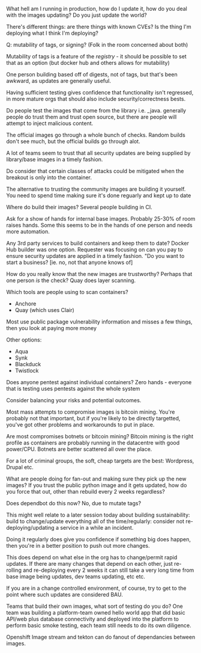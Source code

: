 What hell am I running in production, how do I update it, how do you
deal with the images updating? Do you just update the world?

There's different things: are there things with known CVEs? Is the
thing I'm deploying what I think I'm deploying?

Q: mutability of tags, or signing?
(Folk in the room concerned about both)

Mutability of tags is a feature of the _registry_ - it should be
possible to set that as an option (but docker hub and others allows
for mutability)

One person building based off of digests, not of tags, but that's been
awkward, as updates are generally useful.

Having sufficient testing gives confidence that functionality isn't
regressed, in more mature orgs that should also include
security/correctness bests.

Do people test the images that come from the library
i.e. _java. generally people do trust them and trust open source, but
there are people will attempt to inject malicious content.

The official images go through a whole bunch of checks. Random builds
don't see much, but the official builds go through alot.

A lot of teams seem to trust that all security updates are being
supplied by library/base images in a timely fashion.

Do consider that certain classes of attacks could be mitigated when
the breakout is only into the container.

The alternative to trusting the community images are building it
yourself. You need to spend time making sure it's done reguarly and
kept up to date

Where do build their images? Several people building in CI.

Ask for a show of hands for internal base images. Probably 25-30% of
room raises hands. Some this seems to be in the hands of one person
and needs more automation.

Any 3rd party services to build containers and keep them to date?
Docker Hub builder was one option.
Requester was focusing on can you pay to ensure security updates are
applied in a timely fashion. "Do you want to start a business?
[ie. no, not that anyone knows of]

How do you really know that the new images are trustworthy? Perhaps
that one person _is_ the check? Quay does layer scanning.

Which tools are people using to scan containers?

- Anchore
- Quay (which uses Clair)

Most use public package vulnerability information and misses a few
things, then you look at paying more money 

Other options:

- Aqua
- Synk
- Blackduck
- Twistlock

Does anyone pentest against individual containers? Zero hands -
everyone that is testing uses pentests against the whole system

Consider balancing your risks and potential outcomes.

Most mass attempts to compromise images is bitcoin mining. You're
probably not that important, but if you're likely to be directly
targetted, you've got other problems and workarounds to put in place.

Are most compromises botnets or bitcoin mining? Bitcoin mining is the
right profile as containers are probably running in the datacentre
with good power/CPU. Botnets are better scattered all over the place.

For a lot of criminal groups, the soft, cheap targets are the best:
Wordpress, Drupal etc. 

What are people doing for fan-out and making sure they pick up the new
images? If you trust the public python image and it gets updated, how
do you force that out, other than rebuild every 2 weeks regardless?

Does dependbot do this now? No, due to mutate tags?

This might well relate to a later session today about building
sustainability: build to change/update everything all of the
time/regularly: consider not re-deploying/updating a service in a
while an incident.

Doing it regularly does give you confidence if something big does
happen, then you're in a better position to push out more changes.

This does depend on what else in the org has to change/permit rapid
updates. If there are many changes that depend on each other, just
re-rolling and re-deploying every 2 weeks it can still take a very
long time from base image being updates, dev teams updating, etc etc.

If you are in a change controlled environment, of course, try to get
to the point where such updates are considered BAU.

Teams that build their own images, what sort of testing do you do? One
team was building a platform-team owned hello world app that did basic
API/web plus database connectivity and deployed into the platform to
perform basic smoke testing, each team still needs to do its own
diligence.

Openshift Image stream and tekton can do fanout of dependancies
between images.
